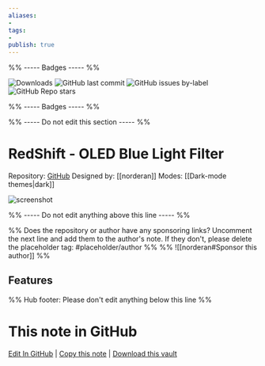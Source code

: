 ```yaml
---
aliases:
- 
tags: 
- 
publish: true
---
```


%% ----- Badges ----- %%

![Downloads](https://img.shields.io/badge/downloads-364-573E7A?style=for-the-badge&logo=)
![GitHub last commit](https://img.shields.io/github/last-commit/norderan/RedShift-obsidian-theme?color=573E7A&label=last%20update&logo=github&style=for-the-badge)
![GitHub issues by-label](https://img.shields.io/github/issues/norderan/RedShift-obsidian-theme/help%20wanted?color=573E7A&logo=github&style=for-the-badge) 
![GitHub Repo stars](https://img.shields.io/github/stars/norderan/RedShift-obsidian-theme?color=573E7A&logo=github&style=for-the-badge)

%% ----- Badges ----- %%

%% ----- Do not edit this section ----- %%

# RedShift - OLED Blue Light Filter

Repository: [GitHub](https://github.com/norderan/RedShift-obsidian-theme)
Designed by: [[norderan]]
Modes: [[Dark-mode themes|dark]]



![screenshot](https://github.com/norderan/RedShift-obsidian-theme/raw/HEAD/screenshot.png)

%% ----- Do not edit anything above this line ----- %% 

%% Does the repository or author have any sponsoring links? Uncomment the next line and add them to the author's note. If they don't, please delete the placeholder tag: #placeholder/author %%
%% ![[norderan#Sponsor this author]] %%


## Features



%% Hub footer: Please don't edit anything below this line %%

# This note in GitHub

<span class="git-footer">[Edit In GitHub](https://github.dev/obsidian-community/obsidian-hub/blob/main/02%20-%20Community%20Expansions/02.05%20All%20Community%20Expansions/Themes/RedShift%20-%20OLED%20Blue%20Light%20Filter.md "git-hub-edit-note") | [Copy this note](https://raw.githubusercontent.com/obsidian-community/obsidian-hub/main/02%20-%20Community%20Expansions/02.05%20All%20Community%20Expansions/Themes/RedShift%20-%20OLED%20Blue%20Light%20Filter.md "git-hub-copy-note") | [Download this vault](https://github.com/obsidian-community/obsidian-hub/archive/refs/heads/main.zip "git-hub-download-vault") </span>
